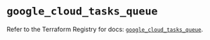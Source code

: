 # `google_cloud_tasks_queue`

Refer to the Terraform Registry for docs: [`google_cloud_tasks_queue`](https://registry.terraform.io/providers/hashicorp/google/6.10.0/docs/resources/cloud_tasks_queue).

